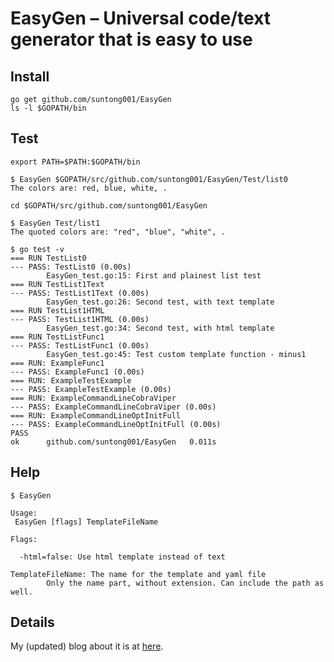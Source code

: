 
# EasyGen – Universal code/text generator that is easy to use

## Install

	go get github.com/suntong001/EasyGen
	ls -l $GOPATH/bin

## Test

	export PATH=$PATH:$GOPATH/bin

	$ EasyGen $GOPATH/src/github.com/suntong001/EasyGen/Test/list0
	The colors are: red, blue, white, .

	cd $GOPATH/src/github.com/suntong001/EasyGen

	$ EasyGen Test/list1 
	The quoted colors are: "red", "blue", "white", .

```
$ go test -v 
=== RUN TestList0
--- PASS: TestList0 (0.00s)
        EasyGen_test.go:15: First and plainest list test
=== RUN TestList1Text
--- PASS: TestList1Text (0.00s)
        EasyGen_test.go:26: Second test, with text template
=== RUN TestList1HTML
--- PASS: TestList1HTML (0.00s)
        EasyGen_test.go:34: Second test, with html template
=== RUN TestListFunc1
--- PASS: TestListFunc1 (0.00s)
        EasyGen_test.go:45: Test custom template function - minus1
=== RUN: ExampleFunc1
--- PASS: ExampleFunc1 (0.00s)
=== RUN: ExampleTestExample
--- PASS: ExampleTestExample (0.00s)
=== RUN: ExampleCommandLineCobraViper
--- PASS: ExampleCommandLineCobraViper (0.00s)
=== RUN: ExampleCommandLineOptInitFull
--- PASS: ExampleCommandLineOptInitFull (0.00s)
PASS
ok      github.com/suntong001/EasyGen   0.011s
```

## Help

```
$ EasyGen

Usage:
 EasyGen [flags] TemplateFileName

Flags:

  -html=false: Use html template instead of text

TemplateFileName: The name for the template and yaml file
        Only the name part, without extension. Can include the path as well.
```

## Details

My (updated) blog about it is at [here](https://github.com/suntong001/blog/blob/master/GoOptP7-EasyGen.md).




